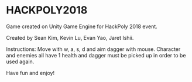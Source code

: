 # HACKPOLY2018
Game created on Unity Game Engine for HackPoly 2018 event.

Created by Sean Kim, Kevin Lu, Evan Yao, Jaret Ishii.

Instructions: Move with w, a, s, d and aim dagger with mouse. Character and enemies all have 1 health and dagger must be picked up in order to be used again.

Have fun and enjoy!
